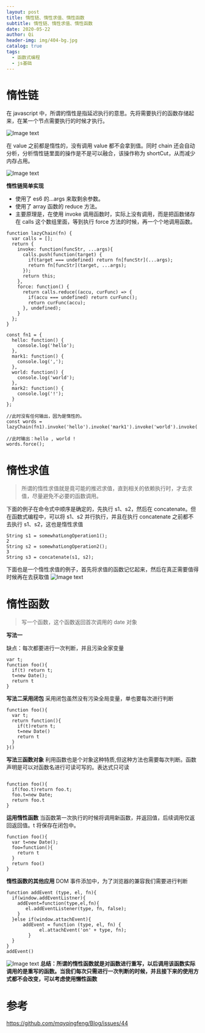 ```yaml
---
layout: post
title: 惰性链、惰性求值、惰性函数
subtitle: 惰性链、惰性求值、惰性函数
date: 2020-05-22
author: Qi
header-img: img/404-bg.jpg
catalog: true
tags:
  - 函数式编程
  - js基础
---
```


# 惰性链

在 javascript 中，所谓的惰性是指延迟执行的意思。先将需要执行的函数存储起来，在某一个节点需要执行的时候才执行。

![Image text](/img/WechatIMG16.png)

在 value 之前都是惰性的，没有调用 value 都不会拿到值。同时 chain 还会自动分析，分析惰性链里面的操作是不是可以融合，该操作称为 shortCut，从而减少内存占用。

![Image text](/img/WechatIMG18.png)

**惰性链简单实现**

- 使用了 es6 的...args 来取剩余参数。
- 使用了 array 函数的 reduce 方法。
- 主要原理是，在使用 invoke 调用函数时，实际上没有调用，而是把函数储存在 calls 这个数组里面，等到执行 force 方法的时候，再一个个地调用函数。

```
function lazyChain(fn) {
  var calls = [];
  return {
    invoke: function(funcStr, ...args){
      calls.push(function(target) {
        if(target === undefined) return fn[funcStr](...args);
        return fn[funcStr](target, ...args);
      });
      return this;
    },
    force: function() {
      return calls.reduce((accu, curFunc) => {
        if(accu === undefined) return curFunc();
        return curFunc(accu);
      }, undefined);
    }
  };
}
```

```
const fn1 = {
  hello: function() {
    console.log('hello');
  },
  mark1: function() {
    console.log(',');
  },
  world: function() {
    console.log('world');
  },
  mark2: function() {
    console.log('!');
  }
};

//此时没有任何输出，因为是惰性的。
const words = lazyChain(fn1).invoke('hello').invoke('mark1').invoke('world').invoke('mark2');

//此时输出：hello , world !
words.force();
```

# 惰性求值

> 所谓的惰性求值就是竟可能的推迟求值，直到相关的依赖执行时，才去求值，尽量避免不必要的函数调用。

下面的例子在命令式中顺序是确定的，先执行 s1、s2，然后在 concatenate。但在函数式编程中，可以将 s1、s2 并行执行，并且在执行 concatenate 之前都不去执行 s1、s2，这也是惰性求值

```
String s1 = somewhatLongOperation1();
2
String s2 = somewhatLongOperation2();
3
String s3 = concatenate(s1, s2);
```

下面也是一个惰性求值的例子，首先将求值的函数记忆起来，然后在真正需要值得时候再在去获取值
![Image text](/img/WechatIMG17.png)

# 惰性函数

> 写一个函数，这个函数返回首次调用的 date 对象

**写法一**

缺点：每次都要进行一次判断，并且污染全家变量

```
var t;
function foo(){
  if(t) return t;
  t=new Date();
  return t
}
```

**写法二采用闭包**
采用闭包虽然没有污染全局变量，单也要每次进行判断

```
function foo(){
  var t;
  return function(){
    if(t)return t;
    t=new Date()
    return t
  }
}()
```

**写法三函数对象**
利用函数也是个对象这种特质,但这种方法也需要每次判断。函数声明是可以对函数名进行可读可写的。表达式只可读

```

function foo(){
  if(foo.t)return foo.t;
  foo.t=new Date;
  return foo.t
}
```

**运用惰性函数**
当函数第一次执行的时候将调用新函数，并返回值，后续调用仅返回返回值。t 将保存在闭包中。

```
function foo(){
  var t=new Date();
  foo=function(){
    return t
  }
  return foo()
}
```

**惰性函数的其他应用**
DOM 事件添加中，为了浏览器的兼容我们需要进行判断

```
function addEvent (type, el, fn){
  if(window.addEventListner){
    addEvent=function(type,el,fn){
       el.addEventListener(type, fn, false);
    }
  }else if(window.attachEvent){
      addEvent = function (type, el, fn) {
            el.attachEvent('on' + type, fn);
        }
  }
}
addEvent()
```

![Image text](/img/WechatIMG19.png)
**总结：所谓的惰性函数就是对函数进行重写，以后调用该函数实际调用的是重写的函数。当我们每次只需进行一次判断的时候，并且接下来的使用方式都不会改变，可以考虑使用懒性函数**

# 参考

https://github.com/mqyqingfeng/Blog/issues/44
